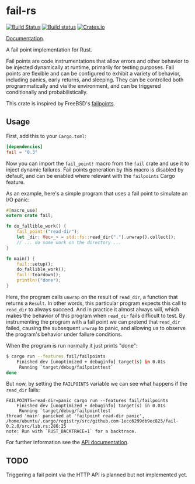 # fail-rs

[![Build Status](https://travis-ci.org/pingcap/fail-rs.svg?branch=master)](https://travis-ci.org/pingcap/fail-rs)
[![Build status](https://ci.appveyor.com/api/projects/status/vksd5ifajog5gbiu/branch/master?svg=true)](https://ci.appveyor.com/project/busyjay/fail-rs/branch/master)
[![Crates.io](https://img.shields.io/crates/v/fail.svg?maxAge=2592000)](https://crates.io/crates/fail)

[Documentation](https://docs.rs/fail).

A fail point implementation for Rust.

Fail points are code instrumentations that allow errors and other behavior to be injected dynamically at runtime, primarily for testing purposes. Fail points are flexible and can be configured to exhibit a variety of behavior, including panics, early returns, and sleeping. They can be controlled both programmatically and via the environment, and can be triggered conditionally and probabilistically.

This crate is inspired by FreeBSD's [failpoints](https://freebsd.org/cgi/man.cgi?query=fail).

## Usage

First, add this to your `Cargo.toml`:

```toml
[dependencies]
fail = "0.3"
```

Now you can import the `fail_point!` macro from the `fail` crate and use it to inject dynamic failures.
Fail points generation by this macro is disabled by default, and can be enabled where relevant with the `failpoints` Cargo feature.

As an example, here's a simple program that uses a fail point to simulate an I/O panic:

```rust
#[macro_use]
extern crate fail;

fn do_fallible_work() {
    fail_point!("read-dir");
    let _dir: Vec<_> = std::fs::read_dir(".").unwrap().collect();
    // ... do some work on the directory ...
}

fn main() {
    fail::setup();
    do_fallible_work();
    fail::teardown();
    println!("done");
}
```

Here, the program calls `unwrap` on the result of `read_dir`, a function that returns a `Result`. In other words, this particular program expects this call to `read_dir` to always succeed. And in practice it almost always will, which makes the behavior of this program when `read_dir` fails difficult to test. By instrumenting the program with a fail point we can pretend that `read_dir` failed, causing the subsequent `unwrap` to panic, and allowing us to observe the program's behavior under failure conditions.

When the program is run normally it just prints "done":

```sh
$ cargo run --features fail/failpoints
    Finished dev [unoptimized + debuginfo] target(s) in 0.01s
     Running `target/debug/failpointtest`
done
```

But now, by setting the `FAILPOINTS` variable we can see what happens if the `read_dir` fails:

```
FAILPOINTS=read-dir=panic cargo run --features fail/failpoints
    Finished dev [unoptimized + debuginfo] target(s) in 0.01s
     Running `target/debug/failpointtest`
thread 'main' panicked at 'failpoint read-dir panic', /home/ubuntu/.cargo/registry/src/github.com-1ecc6299db9ec823/fail-0.2.0/src/lib.rs:286:25
note: Run with `RUST_BACKTRACE=1` for a backtrace.
```

For further information see the [API documentation](https://docs.rs/fail).


## TODO

Triggering a fail point via the HTTP API is planned but not implemented yet.
